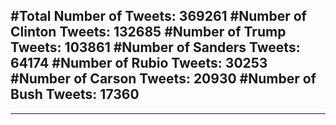 #Total Number of Tweets: 369261 
#Number of Clinton Tweets: 132685
#Number of Trump Tweets: 103861
#Number of Sanders Tweets: 64174
#Number of Rubio Tweets: 30253
#Number of Carson Tweets: 20930
#Number of Bush Tweets: 17360
---
---
